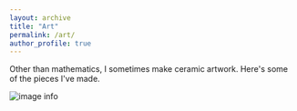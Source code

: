 ```yaml
---
layout: archive
title: "Art"
permalink: /art/
author_profile: true
---
```


Other than mathematics, I sometimes make ceramic artwork. Here's some of the pieces I've made.

![image info](pictures/image.png)


